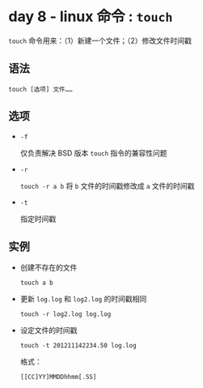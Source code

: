 # day 8 - linux 命令 : `touch`

`touch` 命令用来：（1）新建一个文件；（2）修改文件时间戳

## 语法

```
touch [选项] 文件……
```

## 选项
    
+   `-f`

    仅负责解决 BSD 版本 `touch` 指令的兼容性问题
    
+   `-r`

    `touch -r a b` 将 `b` 文件的时间戳修改成 `a` 文件的时间戳
    
+   `-t`

    指定时间戳
        
## 实例

+   创建不存在的文件

    `touch a b`
    
+   更新 `log.log` 和 `log2.log` 的时间戳相同
    
    `touch -r log2.log log.log`
    
+   设定文件的时间戳

    `touch -t 201211142234.50 log.log`
    
    格式：
    
    `[[CC]YY]MMDDhhmm[.SS]` 